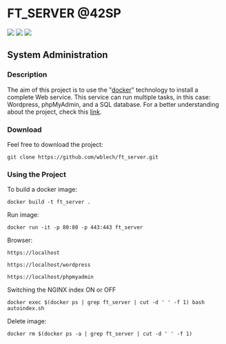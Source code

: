 # FT_SERVER @42SP
![](https://img.shields.io/badge/%C3%89cole-42SP-blue)
![](https://img.shields.io/badge/Web-Server-red)
![](https://img.shields.io/badge/Language-PHP-yellow)
## System Administration

### Description
The aim of this project is to use the "[docker](https://www.docker.com/)" technology to install a complete Web service. This service can run multiple tasks, in this case: Wordpress, phpMyAdmin, and a SQL database. For a better understanding about the project, check this [link](https://github.com/wblech/ft_server/blob/master/ft_server-en.subject.pdf).

### Download
Feel free to download the project:
```
git clone https://github.com/wblech/ft_server.git
```

### Using the Project
To build a docker image:
```
docker build -t ft_server .
```
Run image:
```
docker run -it -p 80:80 -p 443:443 ft_server
```
Browser:
```
https://localhost

https://localhost/wordpress

https://localhost/phpmyadmin
```
Switching the NGINX index ON or OFF

```
docker exec $(docker ps | grep ft_server | cut -d ' ' -f 1) bash autoindex.sh
```


Delete image:
```
docker rm $(docker ps -a | grep ft_server | cut -d ' ' -f 1)
```
